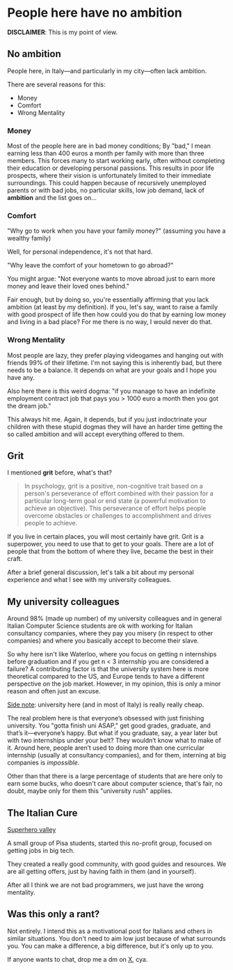# People here have no ambition

**DISCLAIMER**: This is my point of view.

## No ambition

People here, in Italy—and particularly in my city—often lack ambition.

There are several reasons for this:
- Money
- Comfort
- Wrong Mentality

### Money

Most of the people here are in bad money conditions; By "bad," I mean earning less than 400 euros a month per family with more than three members. This forces many to start working early, often without completing their education or developing personal passions.
This results in poor life prospects, where their vision is unfortunately limited to their immediate surroundings.
This could happen because of recursively unemployed parents or with bad jobs, no particular skills, low job demand, lack of **ambition** and the list goes on...

### Comfort

"Why go to work when you have your family money?" (assuming you have a wealthy family)

Well, for personal independence, it's not that hard.

"Why leave the comfort of your hometown to go abroad?"

You might argue: "Not everyone wants to move abroad just to earn more money and leave their loved ones behind."

Fair enough, but by doing so, you're essentially affirming that you lack ambition (at least by my definition).
If you, let's say, want to raise a family with good prospect of life then how could you do that by earning low money and living in a bad place? For me there is no way, I would never do that.

### Wrong Mentality

Most people are lazy, they prefer playing videogames and hanging out with friends 99% of their lifetime.
I'm not saying this is inherently bad, but there needs to be a balance.
It depends on what are your goals and I hope you have any.

Also here there is this weird dogma: "if you manage to have an indefinite employment contract job that pays you > 1000 euro a month then you got the dream job."

This always hit me. Again, it depends, but if you just indoctrinate your children with these stupid dogmas they will have an harder time getting the so called ambition and will accept everything offered to them.

## Grit

I mentioned **grit** before, what's that?

> In psychology, grit is a positive, non-cognitive trait based on a person's perseverance of effort combined with their passion for a particular long-term goal or end state (a powerful motivation to achieve an objective). This perseverance of effort helps people overcome obstacles or challenges to accomplishment and drives people to achieve.

If you live in certain places, you will most certainly have grit. Grit is a superpower, you need to use that to get to your goals.
There are a lot of people that from the bottom of where they live, became the best in their craft.

After a brief general discussion, let's talk a bit about my personal experience and what I see with my university colleagues.

## My university colleagues

Around 98% (made up number) of my university colleagues and in general Italian Computer Science students are ok with working for Italian consultancy companies,
where they pay you misery (in respect to other companies) and where you basically accept to become their slave.

So why here isn't like Waterloo, where you focus on getting n internships before graduation and if you get n < 3 internship you are considered a failure?
A contributing factor is that the university system here is more theoretical compared to the US, and Europe tends to have a different
perspective on the job market. However, in my opinion, this is only a minor reason and often just an excuse.

<ins>Side note</ins>: university here (and in most of Italy) is really really cheap.

The real problem here is that everyone’s obsessed with just finishing university.
You "gotta finish uni ASAP," get good grades, graduate, and that’s it—everyone’s happy.
But what if you graduate, say, a year later but with two internships under your belt?
They wouldn’t know what to make of it. Around here, people aren’t used to doing more than one curricular internship (usually at consultancy companies), and for them, interning at big companies is *impossible*.

Other than that there is a large percentage of students that are here only to earn some bucks, who doesn't care about computer science, that's fair,
no doubt, maybe only for them this "university rush" applies.

## The Italian Cure

[Superhero valley](https://superherovalley.fun)

A small group of Pisa students, started this no-profit group, focused on getting jobs in big tech.

They created a really good community, with good guides and resources. We are all getting offers, just by having faith in them (and in yourself).

After all I think we are not bad programmers, we just have the wrong mentality.

## Was this only a rant?

Not entirely. I intend this as a motivational post for Italians and others in similar situations.
You don't need to aim low just because of what surrounds you. You can make a difference, a big difference, but it's only up to you.

If anyone wants to chat, drop me a dm on [X](https://x.com/graffioh), cya.
